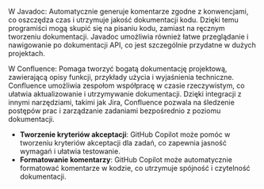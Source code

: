 W Javadoc: Automatycznie generuje komentarze zgodne z konwencjami, co oszczędza czas i utrzymuje jakość dokumentacji kodu. Dzięki temu programiści mogą skupić się na pisaniu kodu, zamiast na ręcznym tworzeniu dokumentacji. Javadoc umożliwia również łatwe przeglądanie i nawigowanie po dokumentacji API, co jest szczególnie przydatne w dużych projektach.

W Confluence: Pomaga tworzyć bogatą dokumentację projektową, zawierającą opisy funkcji, przykłady użycia i wyjaśnienia techniczne. Confluence umożliwia zespołom współpracę w czasie rzeczywistym, co ułatwia aktualizowanie i utrzymywanie dokumentacji. Dzięki integracji z innymi narzędziami, takimi jak Jira, Confluence pozwala na śledzenie postępów prac i zarządzanie zadaniami bezpośrednio z poziomu dokumentacji.

- **Tworzenie kryteriów akceptacji**: GitHub Copilot może pomóc w tworzeniu kryteriów akceptacji dla zadań, co zapewnia jasność wymagań i ułatwia testowanie.
- **Formatowanie komentarzy**: GitHub Copilot może automatycznie formatować komentarze w kodzie, co utrzymuje spójność i czytelność dokumentacji.
